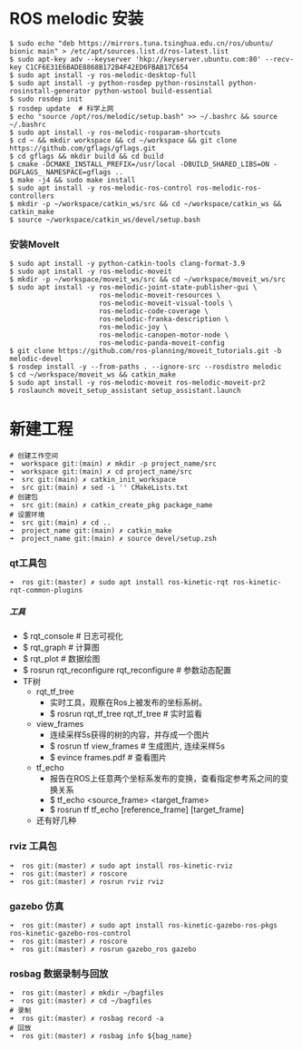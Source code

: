 # ROS melodic 安装

```shell
$ sudo echo "deb https://mirrors.tuna.tsinghua.edu.cn/ros/ubuntu/ bionic main" > /etc/apt/sources.list.d/ros-latest.list
$ sudo apt-key adv --keyserver 'hkp://keyserver.ubuntu.com:80' --recv-key C1CF6E31E6BADE8868B172B4F42ED6FBAB17C654
$ sudo apt install -y ros-melodic-desktop-full
$ sudo apt install -y python-rosdep python-rosinstall python-rosinstall-generator python-wstool build-essential
$ sudo rosdep init
$ rosdep update  # 科学上网
$ echo "source /opt/ros/melodic/setup.bash" >> ~/.bashrc && source ~/.bashrc
$ sudo apt install -y ros-melodic-rosparam-shortcuts
$ cd ~ && mkdir workspace && cd ~/workspace && git clone https://github.com/gflags/gflags.git
$ cd gflags && mkdir build && cd build
$ cmake -DCMAKE_INSTALL_PREFIX=/usr/local -DBUILD_SHARED_LIBS=ON - DGFLAGS_ NAMESPACE=gflags ..
$ make -j4 && sudo make install
$ sudo apt install -y ros-melodic-ros-control ros-melodic-ros-controllers
$ mkdir -p ~/workspace/catkin_ws/src && cd ~/workspace/catkin_ws && catkin_make
$ source ~/workspace/catkin_ws/devel/setup.bash
```

### 安装MoveIt
```shell
$ sudo apt install -y python-catkin-tools clang-format-3.9
$ sudo apt install -y ros-melodic-moveit
$ mkdir -p ~/workspace/moveit_ws/src && cd ~/workspace/moveit_ws/src
$ sudo apt install -y ros-melodic-joint-state-publisher-gui \
                      ros-melodic-moveit-resources \
                      ros-melodic-moveit-visual-tools \
                      ros-melodic-code-coverage \
                      ros-melodic-franka-description \
                      ros-melodic-joy \
                      ros-melodic-canopen-motor-node \
                      ros-melodic-panda-moveit-config
$ git clone https://github.com/ros-planning/moveit_tutorials.git -b melodic-devel
$ rosdep install -y --from-paths . --ignore-src --rosdistro melodic
$ cd ~/workspace/moveit_ws && catkin_make
$ sudo apt install -y ros-melodic-moveit ros-melodic-moveit-pr2
$ roslaunch moveit_setup_assistant setup_assistant.launch
```

# 新建工程

```shell
# 创建工作空间
➜  workspace git:(main) ✗ mkdir -p project_name/src
➜  workspace git:(main) ✗ cd project_name/src
➜  src git:(main) ✗ catkin_init_workspace
➜  src git:(main) ✗ sed -i '' CMakeLists.txt
# 创建包
➜  src git:(main) ✗ catkin_create_pkg package_name
# 设置环境
➜  src git:(main) ✗ cd ..
➜  project_name git:(main) ✗ catkin_make
➜  project_name git:(main) ✗ source devel/setup.zsh
```

### qt工具包
```shell
➜  ros git:(master) ✗ sudo apt install ros-kinetic-rqt ros-kinetic-rqt-common-plugins
```
##### 工具
- $ rqt_console # 日志可视化
- $ rqt_graph   # 计算图
- $ rqt_plot    # 数据绘图
- $ rosrun rqt_reconfigure rqt_reconfigure  # 参数动态配置
- TF树
    - rqt_tf_tree
        - 实时工具，观察在Ros上被发布的坐标系树。
        - $ rosrun rqt_tf_tree rqt_tf_tree  # 实时监看
    - view_frames
        - 连续采样5s获得的树的内容，并存成一个图片
        - $ rosrun tf view_frames  # 生成图片, 连续采样5s
        - $ evince frames.pdf  # 查看图片
    - tf_echo
        - 报告在ROS上任意两个坐标系发布的变换，查看指定参考系之间的变换关系
        - $ tf_echo <source_frame> <target_frame>
        - $ rosrun tf tf_echo [reference_frame] [target_frame]
    - 还有好几种

### rviz 工具包
```shell
➜  ros git:(master) ✗ sudo apt install ros-kinetic-rviz
➜  ros git:(master) ✗ roscore
➜  ros git:(master) ✗ rosrun rviz rviz
```

### gazebo 仿真
```shell
➜  ros git:(master) ✗ sudo apt install ros-kinetic-gazebo-ros-pkgs ros-kinetic-gazebo-ros-control 
➜  ros git:(master) ✗ roscore
➜  ros git:(master) ✗ rosrun gazebo_ros gazebo
```

### rosbag 数据录制与回放
```shell
➜  ros git:(master) ✗ mkdir ~/bagfiles
➜  ros git:(master) ✗ cd ~/bagfiles
# 录制
➜  ros git:(master) ✗ rosbag record -a
# 回放
➜  ros git:(master) ✗ rosbag info ${bag_name}
```
